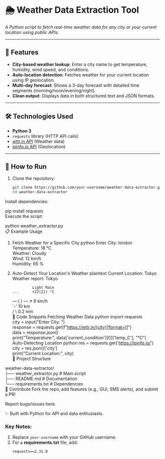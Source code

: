 
# 🌦️ Weather Data Extraction Tool  

*A Python script to fetch real-time weather data for any city or your current location using public APIs.*  

---

## 📌 Features  
- **City-based weather lookup**: Enter a city name to get temperature, humidity, wind speed, and conditions.  
- **Auto-location detection**: Fetches weather for your current location using IP geolocation.  
- **Multi-day forecast**: Shows a 3-day forecast with detailed time segments (morning/noon/evening/night).  
- **Clean output**: Displays data in both structured text and JSON formats.  

---

## 🛠️ Technologies Used  
- **Python 3**  
- `requests` library (HTTP API calls)  
- [wttr.in API](https://wttr.in) (Weather data)  
- [ipinfo.io API](https://ipinfo.io) (Geolocation)  

---

## 🚀 How to Run  
1. Clone the repository:  
   ```bash  
   git clone https://github.com/your-username/weather-data-extractor.git  
   cd weather-data-extractor  
Install dependencies:


pip install requests  
Execute the script:


python weather_extractor.py  
📋 Example Usage
1. Fetch Weather for a Specific City
python
Enter City: london  
Temperature: 18 °C  
Weather: Cloudy  
Wind: 12 km/h  
Humidity: 65 %  
2. Auto-Detect Your Location's Weather
plaintext
Current Location: Tokyo  
Weather report: Tokyo  

                Light Rain  
       .-.      +22(21) °C  
    ― (   ) ―   ↗ 8 km/h  
       `-’     10 km  
      /   \    0.2 mm  
🧩 Code Snippets
Fetching Weather Data
python
import requests  
city = input("Enter City: ")  
response = requests.get(f"https://wttr.in/{city}?format=j1")  
data = response.json()  
print("Temperature:", data['current_condition'][0]['temp_C'], "°C")  
Auto-Detecting Location
python
res = requests.get('https://ipinfo.io/')  
city = res.json()['city']  
print("Current Location:", city)  
📂 Project Structure

weather-data-extractor/  
├── weather_extractor.py  # Main script  
├── README.md             # Documentation  
└── requirements.txt      # Dependencies  
🤝 Contribute
Fork the repo, add features (e.g., GUI, SMS alerts), and submit a PR!

Report bugs/issues here.

✨ Built with Python for API and data enthusiasts.


### Key Notes:  
1. Replace `your-username` with your GitHub username.  
2. For a **requirements.txt** file, add:  
   ```plaintext  
   requests==2.31.0  
